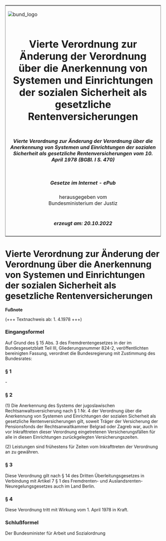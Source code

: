 <span id="DECKBLATT.html"></span>

<table border="0" frame="border" width="100%">

<tr valign="top">

<td align="left">

![bund\_logo](BfJ_2021_Web_de_de.gif)

</td>

<td align="right">

 

</td>

</tr>

<tr align="center" valign="middle">

<td colspan="2">

# Vierte Verordnung zur Änderung der Verordnung über die Anerkennung von Systemen und Einrichtungen der sozialen Sicherheit als gesetzliche Rentenversicherungen

</td>

</tr>

<tr align="center" valign="middle">

<td colspan="2">

##### Vierte Verordnung zur Änderung der Verordnung über die Anerkennung von Systemen und Einrichtungen der sozialen Sicherheit als gesetzliche Rentenversicherungen vom 10. April 1978 (BGBl. I S. 470)

</td>

</tr>

<tr align="center" valign="middle">

<td colspan="2">

  
  

##### Gesetze im Internet - ePub  
  
herausgegeben vom  
Bundesministerium der Justiz

</td>

</tr>

<tr align="center" valign="bottom">

<td colspan="2">

  
  

##### erzeugt am: 20.10.2022

</td>

</tr>

</table>

<span id="BJNR004700978.html"></span>

# Vierte Verordnung zur Änderung der Verordnung über die Anerkennung von Systemen und Einrichtungen der sozialen Sicherheit als gesetzliche Rentenversicherungen

<div>

  
**Fußnote**

<div class="jnhtml">

<div>

<div class="jurAbsatz">

(+++ Textnachweis ab: 1. 4.1978 +++)

</div>

</div>

</div>

</div>

<span id="BJNR004700978BJNE000100312.html"></span>

### Eingangsformel  

<div>

<div class="jnhtml">

<div>

<div class="jurAbsatz">

Auf Grund des § 15 Abs. 3 des Fremdrentengesetzes in der im
Bundesgesetzblatt Teil III, Gliederungsnummer 824-2, veröffentlichten
bereinigten Fassung, verordnet die Bundesregierung mit Zustimmung des
Bundesrates:

</div>

</div>

</div>

</div>

<span id="BJNR004700978BJNE000200312.html"></span>

### § 1  

<div>

<div class="jnhtml">

<div>

<div class="jurAbsatz">

\-

</div>

</div>

</div>

</div>

<span id="BJNR004700978BJNE000300312.html"></span>

### § 2  

<div>

<div class="jnhtml">

<div>

<div class="jurAbsatz">

(1) Die Anerkennung des Systems der jugoslawischen
Rechtsanwaltsversicherung nach § 1 Nr. 4 der Verordnung über die
Anerkennung von Systemen und Einrichtungen der sozialen Sicherheit als
gesetzliche Rentenversicherungen gilt, soweit Träger der Versicherung
der Pensionsfonds der Rechtsanwaltkammer Belgrad oder Zagreb war, auch
in vor Inkrafttreten dieser Verordnung eingetretenen Versicherungsfällen
für alle in diesen Einrichtungen zurückgelegten Versicherungszeiten.

</div>

<div class="jurAbsatz">

(2) Leistungen sind frühestens für Zeiten vom Inkrafttreten der
Verordnung an zu gewähren.

</div>

</div>

</div>

</div>

<span id="BJNR004700978BJNE000400312.html"></span>

### § 3  

<div>

<div class="jnhtml">

<div>

<div class="jurAbsatz">

Diese Verordnung gilt nach § 14 des Dritten Überleitungsgesetzes in
Verbindung mit Artikel 7 § 1 des Fremdrenten- und
Auslandsrenten-Neuregelungsgesetzes auch im Land Berlin.

</div>

</div>

</div>

</div>

<span id="BJNR004700978BJNE000500312.html"></span>

### § 4  

<div>

<div class="jnhtml">

<div>

<div class="jurAbsatz">

Diese Verordnung tritt mit Wirkung vom 1. April 1978 in Kraft.

</div>

</div>

</div>

</div>

<span id="BJNR004700978BJNE000600312.html"></span>

### Schlußformel  

<div>

<div class="jnhtml">

<div>

<div class="jurAbsatz">

<span class="SP">Der Bundesminister für Arbeit und Sozialordnung</span>

</div>

</div>

</div>

</div>
